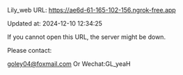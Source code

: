 Lily_web URL: https://ae6d-61-165-102-156.ngrok-free.app

Updated at: 2024-12-10 12:34:25

If you cannot open this URL, the server might be down.

Please contact: 

goley04@foxmail.com Or Wechat:GL_yeaH